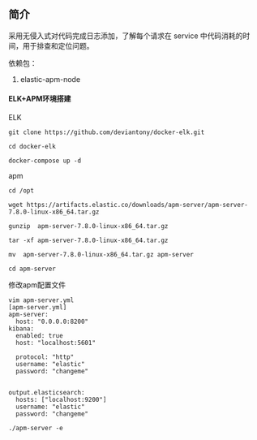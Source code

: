 ## 简介

采用无侵入式对代码完成日志添加，了解每个请求在 service 中代码消耗的时间，用于排查和定位问题。

依赖包：

1. elastic-apm-node

#### ELK+APM环境搭建

ELK
```shell
git clone https://github.com/deviantony/docker-elk.git

cd docker-elk

docker-compose up -d
```

apm
```
cd /opt

wget https://artifacts.elastic.co/downloads/apm-server/apm-server-7.8.0-linux-x86_64.tar.gz

gunzip  apm-server-7.8.0-linux-x86_64.tar.gz

tar -xf apm-server-7.8.0-linux-x86_64.tar.gz

mv  apm-server-7.8.0-linux-x86_64.tar.gz apm-server

cd apm-server

```

修改apm配置文件
```shell
vim apm-server.yml
[apm-server.yml]
apm-server:
  host: "0.0.0.0:8200"
kibana:
  enabled: true
  host: "localhost:5601"

  protocol: "http"
  username: "elastic"
  password: "changeme"


output.elasticsearch:
  hosts: ["localhost:9200"]
  username: "elastic"
  password: "changeme"
``` 

```shell
./apm-server -e
```
